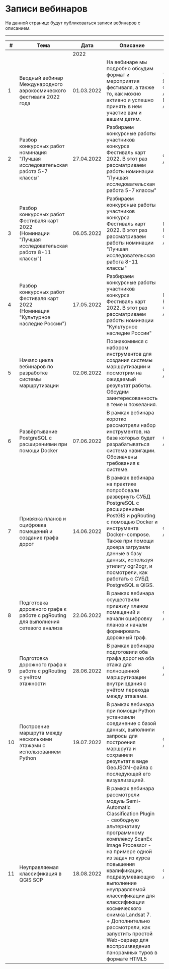 # Записи вебинаров


На данной странице будут публиковаться записи вебинаров с описанием.

--------------------

| # | Тема | Дата | Описание | Спикер | Ссылка |
| ----------- | ----------- | ----------- | ----------- | ----------- | ----------- |
|  |  | 2022 |  |  |  |
| 1 | Вводный вебинар Международного аэрокосмического фестиваля 2022 года | 01.03.2022 | На вебинаре мы подробно обсудим формат и мероприятия фестиваля, а также то, как можно активно и успешно принять в нем участие вам и вашим детям. | Трояновский Я.В.</br>Фоминых А.А.</br>Ермаков А.С. | [ZOOM](https://cloud.roskvantorium.ru/index.php/s/qw7pckjkQlgZWrN) |
| 2 | Разбор конкурсных работ номинация "Лучшая исследовательская работа 5-7 классы" | 27.04.2022 | Разбираем конкурсные работы участников конкурса Фестиваль карт 2022. В этот раз рассматриваем работы номинации "Лучшая исследовательская работа 5-7 классы" | Фоминых А.А. | [Вебинар BBB](https://bit.ly/3LocGfJ) |
| 3 | Разбор конкурсных работ Фестиваля карт 2022</br>(Номинации "Лучшая исследовательская работа 8-11 классы") | 06.05.2022 | Разбираем конкурсные работы участников конкурса Фестиваль карт 2022. В этот раз рассматриваем работы номинации "Лучшая исследовательская работа 8-11 классы" | Перенко Н.А.</br>Фоминых А.А. | [Вебинар BBB](https://web.roskvantorium.ru/playback/presentation/2.3/09365ef06b4a84ff507155df75e5fe16acb839fd-1651826929607) |
| 4 | Разбор конкурсных работ Фестиваля карт 2022</br>(Номинация "Культурное наследие России") | 17.05.2022 | Разбираем конкурсные работы участников конкурса Фестиваль карт 2022. В этот раз рассматриваем работы номинации "Культурное наследие России" | Перенко Н.А.</br>Фоминых А.А. | [Вебинар BBB](https://web.roskvantorium.ru/playback/presentation/2.3/09365ef06b4a84ff507155df75e5fe16acb839fd-1652777829981) |
| 5 | Начало цикла вебинаров по разработке системы маршрутизации | 02.06.2022 | Познакомимся с набором инструментов для создания системы маршрутизации и посмотрим на ожидаемый результат работы. Обсудим заинтересованность в теме и пожелания. | Фоминых А.А. | [Вебинар BBB](https://web.roskvantorium.ru/playback/presentation/2.3/09365ef06b4a84ff507155df75e5fe16acb839fd-1654160304730) |
| 6 | Развёртывание PostgreSQL с расширениями при помощи Docker | 07.06.2022 | В рамках вебинара коротко рассмотрели набор инструментов, на базе которых будет разрабатываться система навигации.</br>Обозначены требования к системе. | Фоминых А.А. | [Вебинар BBB](https://web.roskvantorium.ru/playback/presentation/2.3/09365ef06b4a84ff507155df75e5fe16acb839fd-1654592354375) |
| 7 | Привязка планов и оцифровка помещений и создание графа дорог | 14.06.2022 | В рамках вебинара на практике попробовали развернуть СУБД PostgreSQL с расширениями PostGIS и pgRouting с помощью Docker и инструмента Docker-compose.</br>Также при помощи докера загрузили данные в базу данных, используя утилиту ogr2ogr, и посмотрели, как работать с СУБД PostgreSQL в QIGS. | Фоминых А.А. | [Вебинар BBB](https://web.roskvantorium.ru/playback/presentation/2.3/09365ef06b4a84ff507155df75e5fe16acb839fd-1655196850520) |
| 8 | Подготовка дорожного графа к работе с pgRouting для выполнения сетевого анализа | 22.06.2022 | В рамках вебинара осуществили привязку планов помещений и начали оцифровку планов и начали формировать дорожный граф. | Фоминых А.А. | [Вебинар BBB](https://web.roskvantorium.ru/playback/presentation/2.3/09365ef06b4a84ff507155df75e5fe16acb839fd-1655889987407) |
| 9 | Подготовка дорожного графа к работе с pgRouting с учётом этажности | 28.06.2022 | В рамках вебинара подготовили оба графа дорог на оба этажа для полноценной маршрутизации внутри здания с учётом перехода между этажами. | Фоминых А.А. | [Вебинар BBB](https://web.roskvantorium.ru/playback/presentation/2.3/09365ef06b4a84ff507155df75e5fe16acb839fd-1656406504841) |
| 10 | Построение маршрута между несколькими этажами с использованием Python | 19.07.2022 | В рамках вебинара при помощи Python установили соединение с базой данных, выполнили запросы для построения маршрута и сохранили результат в виде GeoJSON-файла с последующей его визуализацией. | Фоминых А.А. | [Вебинар BBB](https://web.roskvantorium.ru/playback/presentation/2.3/09365ef06b4a84ff507155df75e5fe16acb839fd-1658220801655) |
| 11 | Неуправляемая классификация в QGIS SCP | 18.08.2022 | В рамках вебинара рассмотрели модуль Semi-Automatic Classification Plugin - свободную альтернативу программному комплексу ScanEx Image Processor - на примере одной из задач из курса повышения квалификации, подразумевающую выполнение неуправляемой классификации для классификации космического снимка Landsat 7.<br>+ Дополнительно рассмотрели, как запустить простой Web-сервер для воспроизведения панорамных туров в формате HTML5 | Фоминых А.А. | [Вебинар BBB](https://web.roskvantorium.ru/playback/presentation/2.3/09365ef06b4a84ff507155df75e5fe16acb839fd-1660812782725) |
